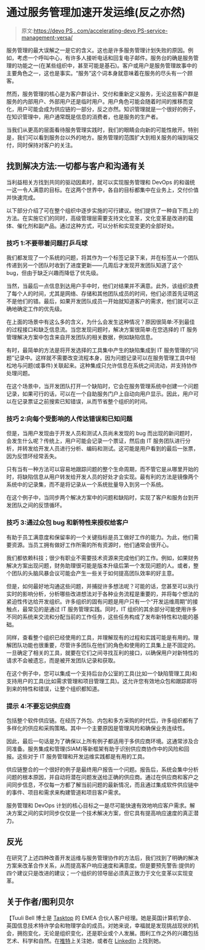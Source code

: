 # 通过服务管理加速开发运维(反之亦然)

> 原文:[https://devo PS . com/accelerating-devo PS-service-management-versa/](https://devops.com/accelerating-devops-service-management-vice-versa/)

服务管理的最大误解之一是它的含义。这也是许多服务管理计划失败的原因。例如，考虑一个呼叫中心，有许多人接听电话和回复电子邮件。服务台的确是服务管理的功能之一(在某些组织中，甚至可能是基石)。客户或用户是服务管理故事中的主要角色之一，这也是事实。“服务”这个词本身就意味着在服务的尽头有一个顾客。

然而，服务管理的核心是为客户群设计、交付和重新定义服务，无论这些客户群是服务的内部用户、外部用户还是临时用户。用户角色可能会随着时间的推移而变化，用户可能会成为供应链的一部分，反之亦然。知识管理就是一个很好的例子，在知识管理中，用户通常既是信息的消费者，也是服务的生产者。

当我们从更高的层面看待服务管理实践时，我们的眼睛会向新的可能性敞开。特别是，我们可以看到服务台以外的地方。服务管理的范围扩大到相关服务的端到端交付，同时保持对客户的关注。

## **找到解决方法:一切都与客户和沟通有关**

当利益相关方找到共同的驱动因素时，就可以实现服务管理和 DevOps 的和谐统一这一令人满意的目标。在这两个世界中，各自的目标都集中在业务上，交付价值并快速完成。

以下部分介绍了可在整个组织中逐步实施的可行建议。他们提供了一种自下而上的方法。在实施它们的同时，高级管理层需要支持文化变革，文化变革是改进的载体、催化剂和副产品。通过这种方式，可以分析和实现变更的全部好处。

### 技巧 1:不要带着问题打乒乓球

我们都发现了一个系统的问题，将其作为一个标签记录下来，并在标签从一个团队传递到另一个团队时收到了进度更新——几周后才发现开发团队知道了这个 bug，但由于缺乏兴趣而降低了优先级。

当然，当最后一点信息到达用户手中时，他们对结果并不满意。此外，该组织浪费了每个人的时间，尤其是网络、存储和其他团队成员的时间，他们必须首先证明这不是他们的错。最后，如果开发团队成员一开始就知道客户的需求，他们就可以正确地确定工作的优先级。

在上面的场景中有这么多的含义，为什么会发生这种情况？原因很简单:不到最佳的过程接口和缺乏信息流。当您发现问题时，解决方案很简单:在您选择的 IT 服务管理解决方案中包含来自开发团队的相关数据，例如缺陷信息。

有时，最简单的方法是将开发选择的工具集中产生的缺陷集成到 IT 服务管理的“问题”记录中。这样就不需要改变流程本身，因为问题记录可以在服务管理工具中轻松地与问题(或事件)关联起来。这种集成只允许信息在系统之间流动，并支持协作处理问题。

在这个场景中，当开发团队打开一个缺陷时，它会在服务管理系统中创建一个问题记录，如果可行的话，可以在一个自助服务门户上自动向用户显示。因此，用户可以在记录票证之前搜索已知错误，从而节省整个组织的时间。

### 技巧 2:向每个受影响的人传达错误和已知问题

但是，当用户发现由于开发人员和测试人员尚未发现的 bug 而出现的新问题时，会发生什么呢？传统上，用户可能会记录一个票证，然后由 IT 服务团队进行分析，并转发给开发人员进行分析、编码和测试。这可能是用户看到的最后一张票，因为反馈环经常丢失。

只有当有一种方法可以容易地跟踪问题的整个生命周期，而不管它是从哪里开始的时，将缺陷信息从用户转发给开发人员的好处才会实现。最有利的方法是镜像两个系统中的记录集，而不是将记录从一个系统批量导入到另一个系统。

在这个例子中，当同步两个解决方案中的问题和缺陷时，实现了客户和服务台到开发团队之间的反馈循环。

### 技巧 3:通过众包 bug 和新特性来授权给客户

有助于员工满意度和保留率的一个关键指标是员工做好工作的能力。为此，他们需要资源。当员工拥有做好工作所需的所有资源时，他们通常会很开心。

我们都依赖科技；很少有职业不需要技术资源来完成他们的工作。例如，如果财务解决方案出现问题，财务助理很可能是版本升级后第一个发现问题的人。或者，整个团队的头脑风暴会议可能会产生一些关于如何提高团队效率的好主意。

但是，如何最好地沟通这些问题，并捕捉许多想法呢？可能的话，您甚至可以执行实时的影响分析，分析哪些改进想法对于各种业务流程是重要的，并将每个想法的紧迫性传达给开发组织。许多组织的固有问题是用户只有一个“开发运维周期”的接触点，最常见的是通过 IT 服务管理实践。同时，IT 组织的其余部分可能使用许多不同的系统来交流和分配当前的工作任务，这些任务构成了发布新特性和功能的基础。

同样，查看整个组织已经使用的工具，并理解现有的过程和实践可能是有用的。理解团队功能也很重要，尽管许多团队在他们的角色和使用的工具集上是不固定的。一旦确定了相关的工具，就要在它们之间寻找互利的接口，以确保用户对新特性的请求不会被遗忘，而是被开发团队记录和获取。

在这个例子中，您可以集成一个支持后台办公室的工具(比如一个缺陷管理工具)和支持用户的工具(比如需求管理和项目管理工具)。这允许您有效地众包和跟踪即将到来的特性和错误，让整个组织都知道。

### 提示 4:不要忘记供应商

包括整个软件供应链。在经历了外包、内包和多方采购的时代后，许多组织都有了多样化的供应和采购策略。其中一个主要原因是管理风险和确保业务连续性。

因此，最后一句话是为了确保以上所有例子都适用于多供应商环境。这通常涉及合同准备。服务集成和管理(SIAM)等新框架有助于识别供应商协作中的风险和回报。这些对于 IT 服务管理和开发运维实践都是有用的工具。

供应链整合的一个很好的例子是最终用户报告一个问题。报告后，系统会集中分析问题的根本原因，并自动将潜在问题发送给正确的供应商。通过在供应商和客户之间同步信息，不仅每一方都了解当前问题的最新情况，而且通过集成软件供应链中的事件、项目和需求来构建管道和项目客户需求。

服务管理和 DevOps 计划的核心目标之一是尽可能快速有效地响应客户需求。解决方案之间的实时同步仅仅是一个技术解决方案，但它具有提高响应速度的真正潜力。

## 反光

在研究了上述四种改善开发运维与服务管理协作的方法后，我们找到了明确的解决方案来改革合作关系，从而提高客户响应速度和满意度。但是要预先警告:提供的四个建议只是改进的建议；一个组织的领导层必须真正致力于文化变革以实现变革。

## 关于作者/图利贝尔

【Tuuli Bell 博士是 [Tasktop](http://www.tasktop.com) 的 EMEA 合伙人客户经理。她是英国计算机学会、英国信息技术特许学会和物理学会的成员。对她来说，幸福就是发现挑战现状的机会，拥抱变化，无论是组织变化，还是职业或个人发展。图利工作之外的兴趣包括艺术、科学和自然。在[推特](https://www.twitter.com/TuuliBell)上关注她，或者在 [LinkedIn](https://uk.linkedin.com/in/tuulibell) 上找到她。